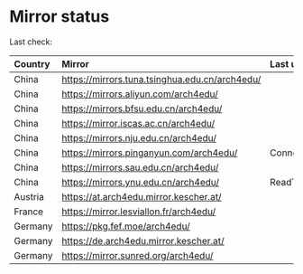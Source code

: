 <script src="./time.js"></script>
# Mirror status
Last check: <script type="text/javascript">localize(1679664166.9280784);</script>

|Country|Mirror|Last update|
|:------|:-----|:----------|
|China|https://mirrors.tuna.tsinghua.edu.cn/arch4edu/|<script type="text/javascript">localize(1679644604);</script>|
|China|https://mirrors.aliyun.com/arch4edu/|<script type="text/javascript">localize(1679553190);</script>|
|China|https://mirrors.bfsu.edu.cn/arch4edu/|<script type="text/javascript">localize(1679644604);</script>|
|China|https://mirror.iscas.ac.cn/arch4edu/|<script type="text/javascript">localize(1679639500);</script>|
|China|https://mirrors.nju.edu.cn/arch4edu/|<script type="text/javascript">localize(1679644604);</script>|
|China|https://mirrors.pinganyun.com/arch4edu/|ConnectionError|
|China|https://mirrors.sau.edu.cn/arch4edu/|<script type="text/javascript">localize(1673850842);</script>|
|China|https://mirrors.ynu.edu.cn/arch4edu/|ReadTimeout|
|Austria|https://at.arch4edu.mirror.kescher.at/|<script type="text/javascript">localize(1679644604);</script>|
|France|https://mirror.lesviallon.fr/arch4edu/|<script type="text/javascript">localize(1679644604);</script>|
|Germany|https://pkg.fef.moe/arch4edu/|<script type="text/javascript">localize(1679644604);</script>|
|Germany|https://de.arch4edu.mirror.kescher.at/|<script type="text/javascript">localize(1679644604);</script>|
|Germany|https://mirror.sunred.org/arch4edu/|<script type="text/javascript">localize(1679644604);</script>|

<script src="./tablefilter/tablefilter.js"></script>
<script src="./table.js"></script>